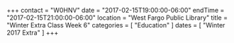 +++
contact = "W0HNV"
date = "2017-02-15T19:00:00-06:00"
endTime = "2017-02-15T21:00:00-06:00"
location = "West Fargo Public Library"
title = "Winter Extra Class Week 6"
categories = [ "Education" ]
dates = [ "Winter 2017 Extra" ]
+++

